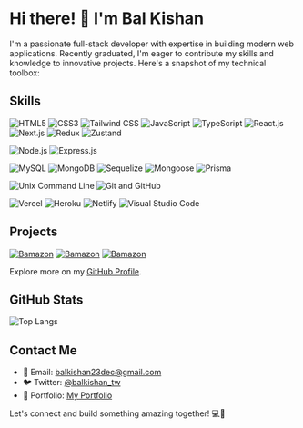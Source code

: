 <!-- Header -->
# Hi there! 👋 I'm Bal Kishan

I'm a passionate full-stack developer with expertise in building modern web applications. Recently graduated, I'm eager to contribute my skills and knowledge to innovative projects. Here's a snapshot of my technical toolbox:

<!-- Skills Section -->
## Skills

![HTML5](https://img.shields.io/badge/HTML5-E34F26?style=for-the-badge&logo=html5&logoColor=white)
![CSS3](https://img.shields.io/badge/CSS3-1572B6?style=for-the-badge&logo=css3&logoColor=white)
![Tailwind CSS](https://img.shields.io/badge/Tailwind_CSS-38B2AC?style=for-the-badge&logo=tailwind-css&logoColor=white)
![JavaScript](https://img.shields.io/badge/JavaScript-F7DF1E?style=for-the-badge&logo=javascript&logoColor=black)
![TypeScript](https://img.shields.io/badge/TypeScript-007ACC?style=for-the-badge&logo=typescript&logoColor=white)
![React.js](https://img.shields.io/badge/React.js-61DAFB?style=for-the-badge&logo=react&logoColor=white)
![Next.js](https://img.shields.io/badge/Next.js-000000?style=for-the-badge&logo=next.js&logoColor=white)
![Redux](https://img.shields.io/badge/Redux-764ABC?style=for-the-badge&logo=redux&logoColor=white)
![Zustand](https://img.shields.io/badge/Zustand-000?style=for-the-badge&logo=zustand&logoColor=white)

![Node.js](https://img.shields.io/badge/Node.js-339933?style=for-the-badge&logo=node.js&logoColor=white)
![Express.js](https://img.shields.io/badge/Express.js-000000?style=for-the-badge&logo=express&logoColor=white)

![MySQL](https://img.shields.io/badge/MySQL-4479A1?style=for-the-badge&logo=mysql&logoColor=white)
![MongoDB](https://img.shields.io/badge/MongoDB-47A248?style=for-the-badge&logo=mongodb&logoColor=white)
![Sequelize](https://img.shields.io/badge/Sequelize-52B0E7?style=for-the-badge&logo=sequelize&logoColor=white)
![Mongoose](https://img.shields.io/badge/Mongoose-47A248?style=for-the-badge&logo=mongoose&logoColor=white)
![Prisma](https://img.shields.io/badge/Prisma-2D3748?style=for-the-badge&logo=prisma&logoColor=white)

![Unix Command Line](https://img.shields.io/badge/Unix_Command_Line-4EAA25?style=for-the-badge&logo=linux&logoColor=white)
![Git and GitHub](https://img.shields.io/badge/Git/GitHub-181717?style=for-the-badge&logo=git&logoColor=white)

![Vercel](https://img.shields.io/badge/Vercel-000?style=for-the-badge&logo=vercel&logoColor=white)
![Heroku](https://img.shields.io/badge/Heroku-430098?style=for-the-badge&logo=heroku&logoColor=white)
![Netlify](https://img.shields.io/badge/Netlify-00C7B7?style=for-the-badge&logo=netlify&logoColor=white)
![Visual Studio Code](https://img.shields.io/badge/VS_Code-007ACC?style=for-the-badge&logo=visual-studio-code&logoColor=white)

<!-- Projects Section -->
## Projects

[![Bamazon](https://github-readme-stats.vercel.app/api/pin/?username=balkishan-gh&repo=bamazon)](https://github.com/balkishan-gh/bamazon)
[![Bamazon](https://github-readme-stats.vercel.app/api/pin/?username=balkishan-gh&repo=bamazon)](https://github.com/balkishan-gh/bamazon)
[![Bamazon](https://github-readme-stats.vercel.app/api/pin/?username=balkishan-gh&repo=bamazon)](https://github.com/balkishan-gh/bamazon)

Explore more on my [GitHub Profile](https://github.com/balkishan-gh).


<!-- GitHub Stats Section -->
## GitHub Stats

![Top Langs](https://github-readme-stats.vercel.app/api/top-langs/?username=anuraghazra&layout=compact)

## Contact Me

- 📧 Email: [balkishan23dec@gmail.com](mailto:balkishan23dec@gmail.com)
- 🐦 Twitter: [@balkishan_tw](https://twitter.com/balkishan_tw)
- 💼 Portfolio: [My Portfolio](https://balkishan.netlify.app)

Let's connect and build something amazing together! 💻🚀

